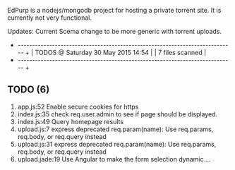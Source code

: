 EdPurp is a nodejs/mongodb project for hosting a private torrent site. 
It is currently not very functional. 

Updates:
Current Scema change to be more generic with torrent uploads. 

+ ---------------------------------------------------------------------------- +
| TODOS @ Saturday 30 May 2015 14:54                                           |
| 7 files scanned                                                              |
+ ---------------------------------------------------------------------------- +

## TODO (6)
1. app.js:52  Enable secure cookies for https
2. index.js:35  check req.user.admin to see if page should be displayed.
3. index.js:49  Query homepage results
4. upload.js:7  express deprecated req.param(name): Use req.params, req.body, or req.query instead
5. upload.js:31  express deprecated req.param(name): Use req.params, req.body, or req.query instead
6. upload.jade:19  Use Angular to make the form selection dynamic
...
